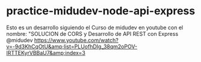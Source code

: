 # practice-midudev-node-api-express
Esto es un desarrollo siguiendo el Curso de midudev en youtube con el nombre: "SOLUCION de CORS y Desarrollo de API REST con Express  @midudev https://www.youtube.com/watch?v=-9d3KhCqOtU&amp;list=PLUofhDIg_38qm2oPOV-IRTTEKyrVBBaU7&amp;index=3
